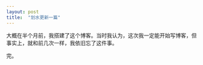 ```yaml
---
layout: post
title:  "划水更新一篇"
---
```


大概在半个月前，我搭建了这个博客。当时我认为，这次我一定能开始写博客，但事实上，就和前几次一样，我依旧忘了这件事。


完。